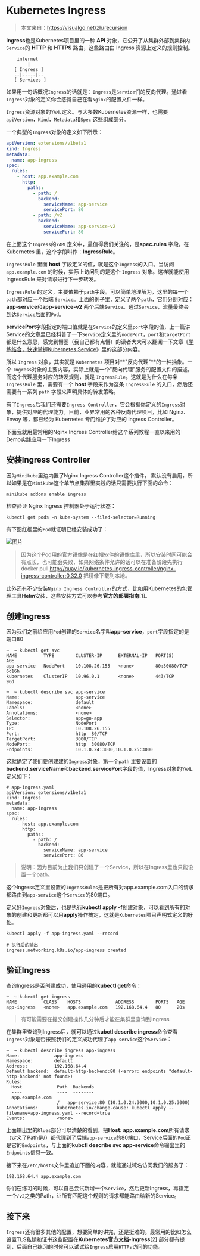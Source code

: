 # Kubernetes Ingress

> 本文来自：https://visualgo.net/zh/recursion

**Ingress**也是Kubernetes项目里的一种 **API** 对象，它公开了从集群外部到集群内`Service`的 **HTTP** 和 **HTTPS** 路由，这些路由由 Ingress 资源上定义的规则控制。

```
    internet
        |
   [ Ingress ]
   --|-----|--
   [ Services ]
```

如果用一句话概况`Ingress`的话就是：`Ingress`是`Service`们的反向代理。通过看`Ingress`对象的定义你会感觉自己在看`Nginx`的配置文件一样。

`Ingress`资源对象的`YAML`定义。与大多数Kubernetes资源一样，也需要`apiVersion`，`Kind`，`Metadata`和`Spec` 这些组成部分。

一个典型的`Ingress`对象的定义如下所示：

```yaml
apiVersion: extensions/v1beta1
kind: Ingress
metadata:
  name: app-ingress
spec:
  rules:
    - host: app.example.com
      http:
        paths:
          - path: /
            backend:
              serviceName: app-service
              servicePort: 80
          - path: /v2
            backend:
              serviceName: app-service-v2
              servicePort: 80
```

在上面这个`Ingress`的`YAML`定义中，最值得我们关注的，是**spec.rules** 字段。在 Kubernetes 里，这个字段叫作：**IngressRule**。

`IngressRule` 里面 **host** 字段定义的值，就是这个`Ingress`的入口。当访问 `app.example.com` 的时候，实际上访问到的是这个 `Ingress` 对象。这样就能使用 IngressRule 来对请求进行下一步转发。

`IngressRule` 的定义，主要依赖于`path`字段。可以简单地理解为，这里的每一个`path`都对应一个后端 `Service`。上面的例子里，定义了两个`path`，它们分别对应：**app-service**和**app-service-v2** 两个后端`Service`。通过`Service`，流量最终会到达`Service`后面的`Pod`。

**servicePort**字段指定的端口值就是在`Service`的定义里`port`字段的值，上一篇讲Service的文章里已经科普了一下`Service`定义里的`nodePort`，`port`和`targetPort`都是什么意思，感觉到懵圈（我自己都有点懵）的读者大大可以翻阅一下文章《[学练结合，快速掌握Kubernetes Service](https://mp.weixin.qq.com/s?__biz=MzUzNTY5MzU2MA==&mid=2247486082&idx=1&sn=42a9bc8fcfc9da09445e9e2f4cf2fb96&chksm=fa80db15cdf752039494992f71a3bc488cf386841bd1aaaa44115f5e7f155ba55ce468ec89ee&token=1964476830&lang=zh_CN&scene=21#wechat_redirect)》里的这部分内容。

所以 `Ingress` 对象，其实就是 `Kubernetes` 项目对**"反向代理"**的一种抽象。一个 `Ingress`对象的主要内容，实际上就是一个"反向代理"服务的配置文件的描述。而这个代理服务对应的转发规则，就是 `IngressRule`。这就是为什么在每条 `IngressRule` 里，需要有一个 **host** 字段来作为这条 `IngressRule` 的入口，然后还需要有一系列 `path` 字段来声明具体的转发策略。

有了`Ingress`后我们还需要`Ingress Controller`，它会根据你定义的`Ingress`对象，提供对应的代理能力。目前，业界常用的各种反向代理项目，比如 Nginx、Envoy 等，都已经为 Kubernetes 专门维护了对应的 Ingress Controller。

下面我就用最常用的Nginx Ingress Controller给这个系列教程一直以来用的Demo实践应用一下Ingress

## 安装Ingress Controller

因为`Minikube`里边内置了Nginx Ingress Controller这个插件， 默认没有启用，所以如果是在`Minikube`这个单节点集群里实践的话只需要执行下面的命令：

```
minikube addons enable ingress
```

检查验证 Nginx Ingress 控制器处于运行状态：

```
kubectl get pods -n kube-system --filed-selector=Running
```

有下图红框里的`Pod`就证明已经安装成功了：

![图片](https://picture-1258612855.cos.ap-shanghai.myqcloud.com/20221108145721.png)

> 因为这个Pod用的官方镜像是在红帽软件的镜像库里，所以安装时间可能会有点长，也可能会失败，如果网络条件允许的话可以在准备阶段先执行 docker pull http://quay.io/kubernetes-ingress-controller/nginx-ingress-controller:0.32.0 把镜像下载到本地。

此外还有不少安装`Nginx Ingress Controller`的方式，比如用Kubernetes的包管理工具**Helm**安装，这些安装方式可以参考**官方的部署指南**[1]。

## 创建Ingress

因为我们之前给应用`Pod`创建的`Service`名字叫**app-service**，`port`字段指定的是端口80

```
➜  ~ kubectl get svc
NAME          TYPE        CLUSTER-IP      EXTERNAL-IP   PORT(S)        AGE
app-service   NodePort    10.108.26.155   <none>        80:30080/TCP   6d16h
kubernetes    ClusterIP   10.96.0.1       <none>        443/TCP        96d

➜  ~ kubectl describe svc app-service
Name:                     app-service
Namespace:                default
Labels:                   <none>
Annotations:              <none>
Selector:                 app=go-app
Type:                     NodePort
IP:                       10.108.26.155
Port:                     http  80/TCP
TargetPort:               3000/TCP
NodePort:                 http  30080/TCP
Endpoints:                10.1.0.24:3000,10.1.0.25:3000
```

这就确定了我们要创建建的`Ingress`对象，第一个`path` 里要设置的**backend.serviceName**和**backend.servicePort**字段的值，Ingress对象的`YAML`定义如下：

```
# app-ingress.yaml
apiVersion: extensions/v1beta1
kind: Ingress
metadata:
  name: app-ingress
spec:
  rules:
    - host: app.example.com
      http:
        paths:
          - path: /
            backend:
              serviceName: app-service
              servicePort: 80
```

> 说明：因为目前为止我们只创建了一个Service，所以在Ingress里也只能设置一个path。

这个Ingress定义里设置的`IngressRules`是把所有对app.example.com入口的请求都路由到`app-service`这个`Service`的80端口。

定义好`Ingress`对象后，也是执行**kubectl apply -f**创建对象，可以看到所有的对象的创建和更新都可以用**apply**操作搞定，这就是`Kubernetes`项目声明式定义的好处。

```
kubectl apply -f app-ingress.yaml --record

# 执行后的输出
ingress.networking.k8s.io/app-ingress created
```

## 验证Ingress

查询Ingress是否创建成功，使用通用的**kubectl get**命令：

```
➜  ~ kubectl get ingress
NAME          CLASS    HOSTS             ADDRESS        PORTS   AGE
app-ingress   <none>   app.example.com   192.168.64.4   80      20s
```

> 有可能需要在提交创建操作几分钟后才能在集群里查询到Ingress

在集群里查询到Ingress后，就可以通过**kubctl describe ingress**命令查看`Ingress`对象是否按照我们的定义成功代理了`app-service`这个`Service`：

```
➜  ~ kubectl describe ingress app-ingress
Name:             app-ingress
Namespace:        default
Address:          192.168.64.4
Default backend:  default-http-backend:80 (<error: endpoints "default-http-backend" not found>)
Rules:
  Host             Path  Backends
  ----             ----  --------
  app.example.com
                   /   app-service:80 (10.1.0.24:3000,10.1.0.25:3000)
Annotations:       kubernetes.io/change-cause: kubectl apply --filename=app-ingress.yaml --record=true
Events:            <none>
```

上面输出里的`Rlues`部分可以清楚的看到，把**Host:  app.example.com**所有请求（定义了Path是/）都代理到了后端`app-service`的80端口，Service后面的`Pod`正是它的`Endpoints`，与上面的**kubctl describe svc app-service**命令输出里的`Endpoints`信息一致。

接下来在`/etc/hosts`文件里追加下面的内容，就能通过域名访问我们的服务了：

```
192.168.64.4 app.example.com
```

你们在练习的时候，可以自己尝试新增一个`Service`，然后更新Ingress，再指定一个`/v2`之类的Path，让所有匹配这个规则的请求都能路由给新的Service。

## 接下来

`Ingress`还有很多其他的配置，想要简单的讲完，还是挺难的。最常用的比如怎么设置TLS私钥和证书这些配置在**Kubernetes官方文档-Ingress**[2] 部分都有提到，后面自己练习的时候可以试试给`Ingress`启用`HTTPs`访问的功能。